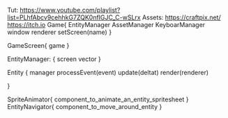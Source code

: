 Tut: https://www.youtube.com/playlist?list=PLhfAbcv9cehhkG7ZQK0nfIGJC_C-wSLrx
Assets:
    https://craftpix.net/
    https://itch.io
Game{
    EntityManager
    AssetManager
    KeyboarManager
    window
    renderer
    setScreen(name)
}

GameScreen{
    game
}

EntityManager: {
    screen
    vector<Entity>
}

Entity {
    manager
    processEvent(event)
    update(deltat)
    render(renderer)

}


SpriteAnimator{
    component_to_animate_an_entity_spritesheet
}
EntityNavigator{
    component_to_move_around_entity
}